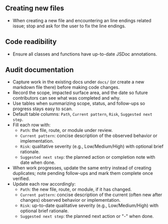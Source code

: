 ## Creating new files
- When creating a new file and encountering an line endings related issue; stop and ask for the user to fix the line endings.

## Code readibility
- Ensure all classes and functions have up-to-date JSDoc annotations.

## Audit documentation
- Capture work in the existing docs under `docs/` (or create a new markdown file there) before making code changes.
- Record the scope, impacted surface area, and the date so future contributors can see what was completed and why.
- Use tables when summarizing scope, status, and follow-ups so progress stays easy to scan.
- Default table columns: `Path`, `Current pattern`, `Risk`, `Suggested next step`.
- Fill each row with:
	- `Path`: the file, route, or module under review.
	- `Current pattern`: concise description of the observed behavior or implementation.
	- `Risk`: qualitative severity (e.g., Low/Medium/High) with optional brief rationale.
	- `Suggested next step`: the planned action or completion note with date when done.
- When work progresses, update the same entry instead of creating duplicates; note pending follow-ups and mark them complete once verified.
- Update each row accordingly:
	- `Path`: the new file, route, or module, if it has changed.
	- `Current pattern`: concise description of the current (often new after changes) observed behavior or implementation.
	- `Risk`: up-to-date qualitative severity (e.g., Low/Medium/High) with optional brief rationale.
	- `Suggested next step`: the planned next action or "-" when done.